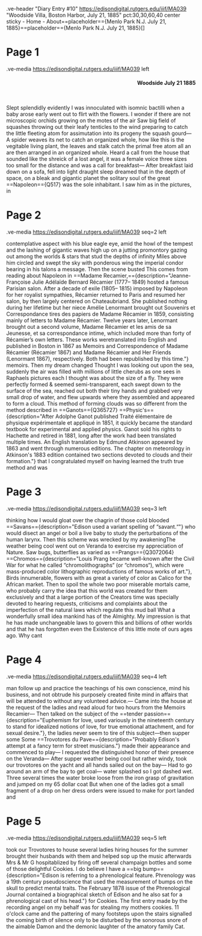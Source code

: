 .ve-header "Diary Entry #10" https://edisondigital.rutgers.edu/iiif/MA039 "Woodside Villa, Boston Harbor, July 21, 1885" pct:30,30,60,40 center sticky - Home - About==placeholder=={Menlo Park N.J. July 21, 1885}==placeholder=={Menlo Park N.J. July 21, 1885}[]

# Page 1

.ve-media https://edisondigital.rutgers.edu/iiif/MA039 left

<div style="text-align: right"><h4>Woodside July 21 1885</h4><br></div>

Slept splendidly evidently I was innoculated with isomnic bactilli when a baby arose early went out to flirt with the flowers. I wonder if there are not microscopic orchids growing on the motes of the air Saw big field of squashes throwing out their leafy tenticles to the wind preparing to catch the little fleeting atom for assimutation into its progeny the squash gourd— A spider weaves its net to catch an organized whole, how like this is the vegitable living plant, the leaves and stalk catch the primal free atom all an are then arranged in an organized whole. Heard a call from the house that sounded like the shreick of a lost angel, it was a female voice three sizes too small for the distance and was a call for breakfast— After breakfast laid down on a sofa, fell into light draught sleep dreamed that in the depth of space, on a bleak and gigantic planet the solitary soul of the great ==Napoleon=={Q517} was the sole inhabitant. I saw him as in the pictures, in

# Page 2

.ve-media https://edisondigital.rutgers.edu/iiif/MA039 seq=2 left

contemplative aspect with his blue eagle eye, amid the howl of the tempest and the lashing of gigantic waves high up on a jutting promontory gazing out among the worlds & stars that stud the depths of infinity Miles above him circled and swept the sky with ponderous wing the imperial condor bearing in his talons a message. Then the scene busted This comes from reading about Napoleon in ==Madame Recamier,=={description="Jeanne- Françoise Julie Adélaïde Bernard Récamier (1777– 1849) hosted a famous Parisian salon. After a decade of exile (1805– 1815) imposed by Napoleon for her royalist sympathies, Récamier returned to Paris and resumed her salon, by then largely centered on Chateaubriand. She published nothing during her lifetime but her niece Amélie Lenormant brought out Souvenirs et Correspondance tires des papiers de Madame Récamier in 1859, consisting mainly of letters to Madame Récamier. Twelve years later, Lenormant brought out a second volume, Madame Récamier et les amis de sa Jeunesse, et sa correspondance intime, which included more than forty of Récamier’s own letters. These works weretranslated into English and published in Boston in 1867 as Memoirs and Correspondence of Madame Récamier (Récamier 1867) and Madame Récamier and Her Friends (Lenormant 1867), respectively. Both had been republished by this time."} memoirs. Then my dream changed Thought I was looking out upon the sea, suddenly the air was filled with millions of little cherubs as one sees in Raphaels pictures each I thought was about the size of a fly. They were perfectly formed & seemed semi-transparent, each swept down to the surface of the sea, reached out both their tiny hands and grabbed very small drop of water, and flew upwards where they assembled and appeared to form a cloud. This method of forming clouds was so different from the method described in ==Ganots=={Q365727} ==Physic's=={description="After Adolphe Ganot published Traité élémentaire de physique expérimentale et appliqué in 1851, it quickly became the standard textbook for experimental and applied physics. Ganot sold his rights to Hachette and retired in 1881, long after the work had been translated multiple times. An English translation by Edmund Atkinson appeared by 1863 and went through numerous editions. The chapter on meteorology in Atkinson's 1883 edition contained two sections devoted to clouds and their formation."} that I congratulated myself on having learned the truth true method and was

# Page 3

.ve-media https://edisondigital.rutgers.edu/iiif/MA039 seq=3 left

thinking how I would gloat over the chagrin of those cold blooded ==Savans=={description="Edison used a variant spelling of “savant.“"} who would disect an angel or boil a live baby to study the perturbations of the human larynx. Then this scheme was wrecked by my awakeningThe weather being cool went out on Veranda to exercise my appreciation of Nature. Saw bugs, butterflies as varied as ==Prangs=={Q3072064} ==Chromos=={description="Louis Prang became well-known after the Civil War for what he called “chromolithographs“ (or “chromos“), which were mass-produced color lithographic reproductions of famous works of art."}, Birds innumerable, flowers with as great a variety of color as Calico for the African market. Then to spoil the whole two poor miserable mortals came, who probably carry the idea that this world was created for them exclusively and that a large portion of the Creators time was specially devoted to hearing requests, criticisms and complaints about the imperfection of the natural laws which regulate this mud ball What a wonderfully small idea mankind has of the Almighty. My impression is that he has made unchangeable laws to govern this and billions of other worlds and that he has forgotten even the Existence of this little mote of ours ages ago. Why cant
    
# Page 4

.ve-media https://edisondigital.rutgers.edu/iiif/MA039 seq=4 left

man follow up and practice the teachings of his own conscience, mind his business, and not obtrude his purposely created finite mind in affairs that will be attended to without any volunteed advice.— Came into the house at the request of the ladies and read aloud for two hours from the Memoirs Recamier— Then talked on the subject of the ==tender passion=={description="Euphemism for love, used variously in the nineteenth century to stand for idealized notions of love, for true emotional attachment, and for sexual desire."}, the ladies never seem to tire of this subject—then supper some Some ==Trovotores du Pave=={description="Probably Edison's attempt at a fancy term for street musicians."} made their appearance and commenced to play— I requested the distinguished honor of their presence on the Veranda— After supper weather being cool but rather windy, took our trovotores on the yacht and all hands sailed out on the bay— Had to go around an arm of the bay to get coal— water splashed so I got dashed wet. Three several times the water broke loose from the iron grasp of gravitation and jumped on my 65 dollar coat But when one of the ladies got a small fragment of a drop on her dress orders were issued to make for port landed and
    
# Page 5

.ve-media https://edisondigital.rutgers.edu/iiif/MA039 seq=5 left

took our Trovotores to house several ladies hiring houses for the summer brought their husbands with them and helped sop up the music afterwards Mrs & Mr G hospitablized by firing off several champaign bottles and some of those delightful Cookies. I do believe I have a ==big bump=={description="Edison is referring to a phrenological feature. Phrenology was a 19th century pseudoscience that used the measurement of bumps on the skull to predict mental traits. The February 1878 issue of the Phrenological Journal contained a biographical sketch of Edison and he also sat for a phrenological cast of his head."} for Cookies. The first entry made by the recording angel on my behalf was for stealing my mothers cookies. 11 o'clock came and the pattering of many footsteps upon the stairs signalled the coming birth of silence only to be disturbed by the sonorous snore of the aimable Damon and the demonic laughter of the amatory family Cat.
